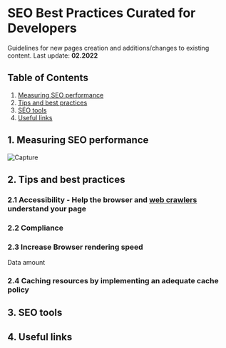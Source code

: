 # SEO Best Practices Curated for Developers

Guidelines for new pages creation and additions/changes to existing content. Last update: **02.2022**

## Table of Contents

1. [Measuring SEO performance](#measuring-seo-performance)
2. [Tips and best practices](#tips-and-best-practices)
3. [SEO tools](#seo-tools)
4. [Useful links](#useful-links)

## 1. Measuring SEO performance

![Capture](https://user-images.githubusercontent.com/80775241/155672190-a13d02e1-a78f-4716-9681-660f1b15d431.PNG)

## 2. Tips and best practices

### 2.1 Accessibility - Help the browser and [web crawlers](https://en.wikipedia.org/wiki/Web_crawler) understand your page

### 2.2 Compliance

### 2.3 Increase Browser rendering speed

Data amount

### 2.4 Caching resources by implementing an adequate cache policy

## 3. SEO tools

## 4. Useful links
